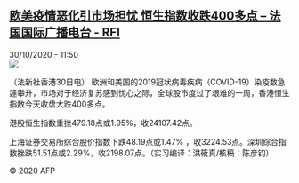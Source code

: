 <!--1604058896000-->
[欧美疫情恶化引市场担忧 恒生指数收跌400多点 – 法国国际广播电台 - RFI](http://www.rfi.fr//cn/contenu/20201030-%E6%AC%A7%E7%BE%8E%E7%96%AB%E6%83%85%E6%81%B6%E5%8C%96%E5%BC%95%E5%B8%82%E5%9C%BA%E6%8B%85%E5%BF%A7-%E6%81%92%E7%94%9F%E6%8C%87%E6%95%B0%E6%94%B6%E8%B7%8C400%E5%A4%9A%E7%82%B9)
------

<div>30/10/2020 - 11:50</div><img src="https://s.rfi.fr/media/display/506423c2-1a9f-11eb-8757-005056bff430/w:310/p:16x9/eco0009b.201030185001.jpg"><div class="t-content__body u-clearfix"><p>（法新社香港30日电）    欧洲和美国的2019冠状病毒疾病（COVID-19）染疫数急遽攀升，市场对于经济复苏感到忧心之际，全球股市度过了艰难的一周，香港恒生指数今天收盘大跌400多点。</p><p>    港股恒生指数重挫479.18点或1.95%，收24107.42点。</p><p>    上海证券交易所综合股价指数下跌48.19点或1.47% ，收3224.53点。深圳综合指数挫跌51.51点或2.29%，收2198.07点。（实习编译：洪筱真/核稿：陈彦钧）</p><p class="t-copyright">© 2020 AFP</p>        </div>
